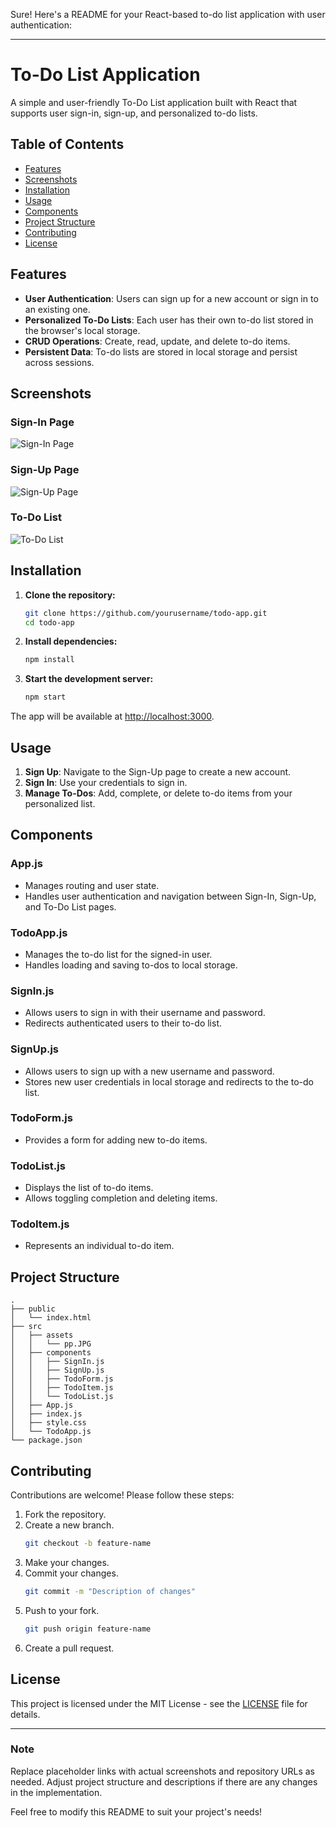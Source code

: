 Sure! Here's a README for your React-based to-do list application with user authentication:

---

# To-Do List Application

A simple and user-friendly To-Do List application built with React that supports user sign-in, sign-up, and personalized to-do lists.

## Table of Contents

- [Features](#features)
- [Screenshots](#screenshots)
- [Installation](#installation)
- [Usage](#usage)
- [Components](#components)
- [Project Structure](#project-structure)
- [Contributing](#contributing)
- [License](#license)

## Features

- **User Authentication**: Users can sign up for a new account or sign in to an existing one.
- **Personalized To-Do Lists**: Each user has their own to-do list stored in the browser's local storage.
- **CRUD Operations**: Create, read, update, and delete to-do items.
- **Persistent Data**: To-do lists are stored in local storage and persist across sessions.

## Screenshots

### Sign-In Page
![Sign-In Page](./screenshots/signin.png)

### Sign-Up Page
![Sign-Up Page](./screenshots/signup.png)

### To-Do List
![To-Do List](./screenshots/todo.png)

## Installation

1. **Clone the repository:**
   ```bash
   git clone https://github.com/yourusername/todo-app.git
   cd todo-app
   ```

2. **Install dependencies:**
   ```bash
   npm install
   ```

3. **Start the development server:**
   ```bash
   npm start
   ```

The app will be available at [http://localhost:3000](http://localhost:3000).

## Usage

1. **Sign Up**: Navigate to the Sign-Up page to create a new account.
2. **Sign In**: Use your credentials to sign in.
3. **Manage To-Dos**: Add, complete, or delete to-do items from your personalized list.

## Components

### App.js

- Manages routing and user state.
- Handles user authentication and navigation between Sign-In, Sign-Up, and To-Do List pages.

### TodoApp.js

- Manages the to-do list for the signed-in user.
- Handles loading and saving to-dos to local storage.

### SignIn.js

- Allows users to sign in with their username and password.
- Redirects authenticated users to their to-do list.

### SignUp.js

- Allows users to sign up with a new username and password.
- Stores new user credentials in local storage and redirects to the to-do list.

### TodoForm.js

- Provides a form for adding new to-do items.

### TodoList.js

- Displays the list of to-do items.
- Allows toggling completion and deleting items.

### TodoItem.js

- Represents an individual to-do item.

## Project Structure

```
.
├── public
│   └── index.html
├── src
│   ├── assets
│   │   └── pp.JPG
│   ├── components
│   │   ├── SignIn.js
│   │   ├── SignUp.js
│   │   ├── TodoForm.js
│   │   ├── TodoItem.js
│   │   └── TodoList.js
│   ├── App.js
│   ├── index.js
│   ├── style.css
│   └── TodoApp.js
└── package.json
```

## Contributing

Contributions are welcome! Please follow these steps:

1. Fork the repository.
2. Create a new branch.
   ```bash
   git checkout -b feature-name
   ```
3. Make your changes.
4. Commit your changes.
   ```bash
   git commit -m "Description of changes"
   ```
5. Push to your fork.
   ```bash
   git push origin feature-name
   ```
6. Create a pull request.

## License

This project is licensed under the MIT License - see the [LICENSE](LICENSE) file for details.

---

### Note

Replace placeholder links with actual screenshots and repository URLs as needed. Adjust project structure and descriptions if there are any changes in the implementation.

Feel free to modify this README to suit your project's needs!
